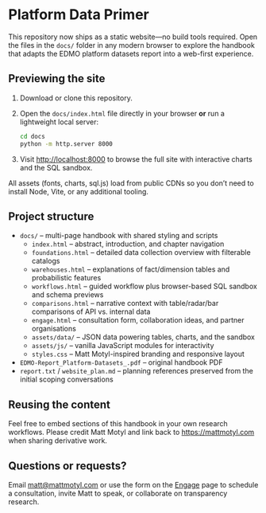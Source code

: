 # Platform Data Primer

This repository now ships as a static website—no build tools required. Open the files in the `docs/` folder in any modern browser to explore the handbook that adapts the EDMO platform datasets report into a web-first experience.

## Previewing the site

1. Download or clone this repository.
2. Open the `docs/index.html` file directly in your browser **or** run a lightweight local server:

   ```bash
   cd docs
   python -m http.server 8000
   ```

3. Visit <http://localhost:8000> to browse the full site with interactive charts and the SQL sandbox.

All assets (fonts, charts, sql.js) load from public CDNs so you don’t need to install Node, Vite, or any additional tooling.

## Project structure

- `docs/` – multi-page handbook with shared styling and scripts
  - `index.html` – abstract, introduction, and chapter navigation
  - `foundations.html` – detailed data collection overview with filterable catalogs
  - `warehouses.html` – explanations of fact/dimension tables and probabilistic features
  - `workflows.html` – guided workflow plus browser-based SQL sandbox and schema previews
  - `comparisons.html` – narrative context with table/radar/bar comparisons of API vs. internal data
  - `engage.html` – consultation form, collaboration ideas, and partner organisations
  - `assets/data/` – JSON data powering tables, charts, and the sandbox
  - `assets/js/` – vanilla JavaScript modules for interactivity
  - `styles.css` – Matt Motyl-inspired branding and responsive layout
- `EDMO-Report_Platform-Datasets_.pdf` – original handbook PDF
- `report.txt` / `website_plan.md` – planning references preserved from the initial scoping conversations

## Reusing the content

Feel free to embed sections of this handbook in your own research workflows. Please credit Matt Motyl and link back to <https://mattmotyl.com> when sharing derivative work.

## Questions or requests?

Email [matt@mattmotyl.com](mailto:matt@mattmotyl.com) or use the form on the [Engage](docs/engage.html) page to schedule a consultation, invite Matt to speak, or collaborate on transparency research.
